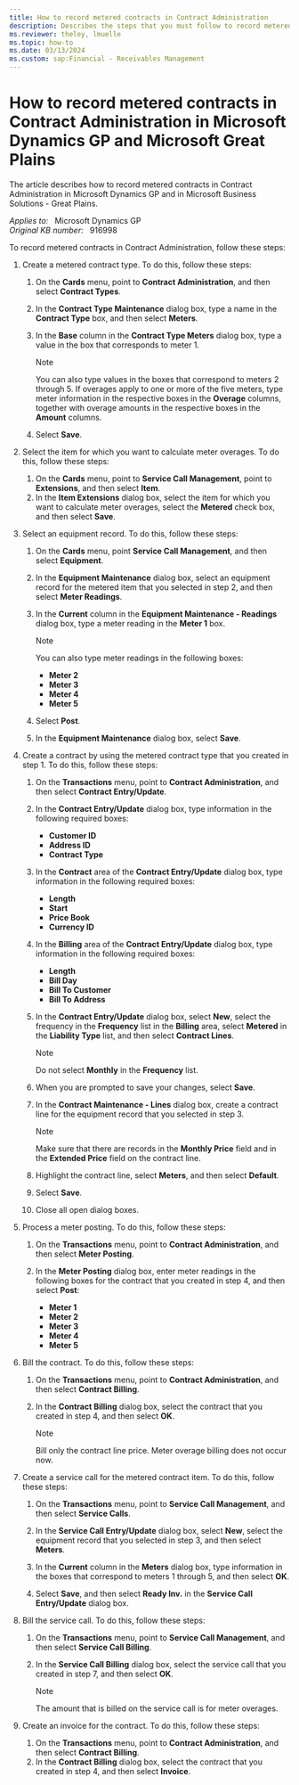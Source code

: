 ```yaml
---
title: How to record metered contracts in Contract Administration
description: Describes the steps that you must follow to record metered contracts in Contract Administration in Microsoft Dynamics GP and in Microsoft Great Plains.
ms.reviewer: theley, lmuelle
ms.topic: how-to
ms.date: 03/13/2024
ms.custom: sap:Financial - Receivables Management
---
```

# How to record metered contracts in Contract Administration in Microsoft Dynamics GP and Microsoft Great Plains

The article describes how to record metered contracts in Contract Administration in Microsoft Dynamics GP and in Microsoft Business Solutions - Great Plains.

_Applies to:_ &nbsp; Microsoft Dynamics GP  
_Original KB number:_ &nbsp; 916998

To record metered contracts in Contract Administration, follow these steps:

1. Create a metered contract type. To do this, follow these steps:

   1. On the **Cards** menu, point to **Contract Administration**, and then select **Contract Types**.
   2. In the **Contract Type Maintenance** dialog box, type a name in the **Contract Type** box, and then select **Meters**.
   3. In the **Base** column in the **Contract Type Meters** dialog box, type a value in the box that corresponds to meter 1.

        > [!NOTE]
        > You can also type values in the boxes that correspond to meters 2 through 5. If overages apply to one or more of the five meters, type meter information in the respective boxes in the **Overage** columns, together with overage amounts in the respective boxes in the **Amount** columns.
   4. Select **Save**.

2. Select the item for which you want to calculate meter overages. To do this, follow these steps:

   1. On the **Cards** menu, point to **Service Call Management**, point to **Extensions**, and then select **Item**.
   2. In the **Item Extensions** dialog box, select the item for which you want to calculate meter overages, select the **Metered** check box, and then select **Save**.

3. Select an equipment record. To do this, follow these steps:

      1. On the **Cards** menu, point **Service Call Management**, and then select **Equipment**.
      2. In the **Equipment Maintenance** dialog box, select an equipment record for the metered item that you selected in step 2, and then select **Meter Readings**.

      3. In the **Current** column in the **Equipment Maintenance - Readings** dialog box, type a meter reading in the **Meter 1** box.

          > [!NOTE]
          > You can also type meter readings in the following boxes:
            - **Meter 2**
            - **Meter 3**
            - **Meter 4**
            - **Meter 5**
      4. Select **Post**.
      5. In the **Equipment Maintenance** dialog box, select **Save**.

4. Create a contract by using the metered contract type that you created in step 1. To do this, follow these steps:

   1. On the **Transactions** menu, point to **Contract Administration**, and then select **Contract Entry/Update**.
   2. In the **Contract Entry/Update** dialog box, type information in the following required boxes:

      - **Customer ID**
      - **Address ID**
      - **Contract Type**
   3. In the **Contract** area of the **Contract Entry/Update** dialog box, type information in the following required boxes:

      - **Length**
      - **Start**
      - **Price Book**
      - **Currency ID**
   4. In the **Billing** area of the **Contract Entry/Update** dialog box, type information in the following required boxes:

      - **Length**
      - **Bill Day**
      - **Bill To Customer**
      - **Bill To Address**
   5. In the **Contract Entry/Update** dialog box, select **New**, select the frequency in the **Frequency** list in the **Billing** area, select **Metered** in the **Liability Type** list, and then select **Contract Lines**.

      > [!NOTE]
      > Do not select **Monthly** in the **Frequency** list.

   6. When you are prompted to save your changes, select **Save**.
   7. In the **Contract Maintenance - Lines** dialog box, create a contract line for the equipment record that you selected in step 3.

      > [!NOTE]
      > Make sure that there are records in the **Monthly Price** field and in the **Extended Price** field on the contract line.

   8. Highlight the contract line, select **Meters**, and then select **Default**.

   9. Select **Save**.
   10. Close all open dialog boxes.

5. Process a meter posting. To do this, follow these steps:

   1. On the **Transactions** menu, point to **Contract Administration**, and then select **Meter Posting**.

   2. In the **Meter Posting** dialog box, enter meter readings in the following boxes for the contract that you created in step 4, and then select **Post**:
      - **Meter 1**
      - **Meter 2**
      - **Meter 3**
      - **Meter 4**
      - **Meter 5**
6. Bill the contract. To do this, follow these steps:

   1. On the **Transactions** menu, point to **Contract Administration**, and then select **Contract Billing**.

   2. In the **Contract Billing** dialog box, select the contract that you created in step 4, and then select **OK**.

      > [!NOTE]
      > Bill only the contract line price. Meter overage billing does not occur now.

7. Create a service call for the metered contract item. To do this, follow these steps:

    1. On the **Transactions** menu, point to **Service Call Management**, and then select **Service Calls**.

    2. In the **Service Call Entry/Update** dialog box, select **New**, select the equipment record that you selected in step 3, and then select **Meters**.
    3. In the **Current** column in the **Meters** dialog box, type information in the boxes that correspond to meters 1 through 5, and then select **OK**.
    4. Select **Save**, and then select **Ready Inv.** in the **Service Call Entry/Update** dialog box.

8. Bill the service call. To do this, follow these steps:

   1. On the **Transactions** menu, point to **Service Call Management**, and then select **Service Call Billing**.
   2. In the **Service Call Billing** dialog box, select the service call that you created in step 7, and then select **OK**.

      > [!NOTE]
      > The amount that is billed on the service call is for meter overages.

9. Create an invoice for the contract. To do this, follow these steps:

   1. On the **Transactions** menu, point to **Contract Administration**, and then select **Contract Billing**.
   2. In the **Contract Billing** dialog box, select the contract that you created in step 4, and then select **Invoice**.
